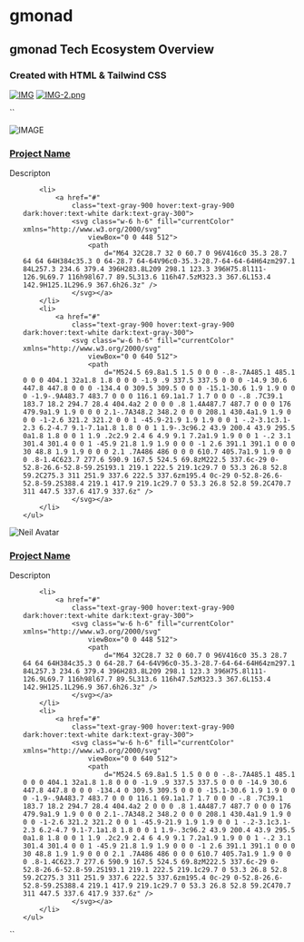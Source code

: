 # gmonad

## gmonad Tech Ecosystem Overview 

### Created with HTML & Tailwind CSS

[![IMG](https://i.postimg.cc/gcBKc1VV/IMG-20240719-225055-520.png)](https://gmonad.tech)
[![IMG-2.png](https://i.postimg.cc/x1LGRCW5/IMG-20240719-225055-083.png)](https://gmonad.tech)

`` <div class="text-center text-gray-500 dark:text-gray-400">
    <img class="mx-auto mb-4 w-36 h-36 rounded-full"
        src=" IMAGE "
        alt=" IMAGE ">
    <h3 class="mb-1 text-2xl font-bold tracking-tight text-gray-900 dark:text-white">
        <a href="#">Project Name</a>
    </h3>
    <p>Descripton</p>
    <ul class="flex justify-center mt-4 space-x-4">

        <li>
            <a href="#"
                class="text-gray-900 hover:text-gray-900 dark:hover:text-white dark:text-gray-300">
                <svg class="w-6 h-6" fill="currentColor" xmlns="http://www.w3.org/2000/svg"
                    viewBox="0 0 448 512">
                    <path
                        d="M64 32C28.7 32 0 60.7 0 96V416c0 35.3 28.7 64 64 64H384c35.3 0 64-28.7 64-64V96c0-35.3-28.7-64-64-64H64zm297.1 84L257.3 234.6 379.4 396H283.8L209 298.1 123.3 396H75.8l111-126.9L69.7 116h98l67.7 89.5L313.6 116h47.5zM323.3 367.6L153.4 142.9H125.1L296.9 367.6h26.3z" />
                </svg></a>
        </li>
        <li>
            <a href="#"
                class="text-gray-900 hover:text-gray-900 dark:hover:text-white dark:text-gray-300">
                <svg class="w-6 h-6" fill="currentColor" xmlns="http://www.w3.org/2000/svg"
                    viewBox="0 0 640 512">
                    <path
                        d="M524.5 69.8a1.5 1.5 0 0 0 -.8-.7A485.1 485.1 0 0 0 404.1 32a1.8 1.8 0 0 0 -1.9 .9 337.5 337.5 0 0 0 -14.9 30.6 447.8 447.8 0 0 0 -134.4 0 309.5 309.5 0 0 0 -15.1-30.6 1.9 1.9 0 0 0 -1.9-.9A483.7 483.7 0 0 0 116.1 69.1a1.7 1.7 0 0 0 -.8 .7C39.1 183.7 18.2 294.7 28.4 404.4a2 2 0 0 0 .8 1.4A487.7 487.7 0 0 0 176 479.9a1.9 1.9 0 0 0 2.1-.7A348.2 348.2 0 0 0 208.1 430.4a1.9 1.9 0 0 0 -1-2.6 321.2 321.2 0 0 1 -45.9-21.9 1.9 1.9 0 0 1 -.2-3.1c3.1-2.3 6.2-4.7 9.1-7.1a1.8 1.8 0 0 1 1.9-.3c96.2 43.9 200.4 43.9 295.5 0a1.8 1.8 0 0 1 1.9 .2c2.9 2.4 6 4.9 9.1 7.2a1.9 1.9 0 0 1 -.2 3.1 301.4 301.4 0 0 1 -45.9 21.8 1.9 1.9 0 0 0 -1 2.6 391.1 391.1 0 0 0 30 48.8 1.9 1.9 0 0 0 2.1 .7A486 486 0 0 0 610.7 405.7a1.9 1.9 0 0 0 .8-1.4C623.7 277.6 590.9 167.5 524.5 69.8zM222.5 337.6c-29 0-52.8-26.6-52.8-59.2S193.1 219.1 222.5 219.1c29.7 0 53.3 26.8 52.8 59.2C275.3 311 251.9 337.6 222.5 337.6zm195.4 0c-29 0-52.8-26.6-52.8-59.2S388.4 219.1 417.9 219.1c29.7 0 53.3 26.8 52.8 59.2C470.7 311 447.5 337.6 417.9 337.6z" />
                </svg></a>
        </li>
    </ul>
</div>
<div class="text-center text-gray-500 dark:text-gray-400">
    <img class="mx-auto mb-4 w-36 h-36 rounded-full"
        src="   IMAGE    "
        alt="Neil Avatar">
    <h3 class="mb-1 text-2xl font-bold tracking-tight text-gray-900 dark:text-white">
        <a href="#">Project Name</a>
    </h3>
    <p>Descripton</p>
    <ul class="flex justify-center mt-4 space-x-4">

        <li>
            <a href="#"
                class="text-gray-900 hover:text-gray-900 dark:hover:text-white dark:text-gray-300">
                <svg class="w-6 h-6" fill="currentColor" xmlns="http://www.w3.org/2000/svg"
                    viewBox="0 0 448 512">
                    <path
                        d="M64 32C28.7 32 0 60.7 0 96V416c0 35.3 28.7 64 64 64H384c35.3 0 64-28.7 64-64V96c0-35.3-28.7-64-64-64H64zm297.1 84L257.3 234.6 379.4 396H283.8L209 298.1 123.3 396H75.8l111-126.9L69.7 116h98l67.7 89.5L313.6 116h47.5zM323.3 367.6L153.4 142.9H125.1L296.9 367.6h26.3z" />
                </svg></a>
        </li>
        <li>
            <a href="#"
                class="text-gray-900 hover:text-gray-900 dark:hover:text-white dark:text-gray-300">
                <svg class="w-6 h-6" fill="currentColor" xmlns="http://www.w3.org/2000/svg"
                    viewBox="0 0 640 512">
                    <path
                        d="M524.5 69.8a1.5 1.5 0 0 0 -.8-.7A485.1 485.1 0 0 0 404.1 32a1.8 1.8 0 0 0 -1.9 .9 337.5 337.5 0 0 0 -14.9 30.6 447.8 447.8 0 0 0 -134.4 0 309.5 309.5 0 0 0 -15.1-30.6 1.9 1.9 0 0 0 -1.9-.9A483.7 483.7 0 0 0 116.1 69.1a1.7 1.7 0 0 0 -.8 .7C39.1 183.7 18.2 294.7 28.4 404.4a2 2 0 0 0 .8 1.4A487.7 487.7 0 0 0 176 479.9a1.9 1.9 0 0 0 2.1-.7A348.2 348.2 0 0 0 208.1 430.4a1.9 1.9 0 0 0 -1-2.6 321.2 321.2 0 0 1 -45.9-21.9 1.9 1.9 0 0 1 -.2-3.1c3.1-2.3 6.2-4.7 9.1-7.1a1.8 1.8 0 0 1 1.9-.3c96.2 43.9 200.4 43.9 295.5 0a1.8 1.8 0 0 1 1.9 .2c2.9 2.4 6 4.9 9.1 7.2a1.9 1.9 0 0 1 -.2 3.1 301.4 301.4 0 0 1 -45.9 21.8 1.9 1.9 0 0 0 -1 2.6 391.1 391.1 0 0 0 30 48.8 1.9 1.9 0 0 0 2.1 .7A486 486 0 0 0 610.7 405.7a1.9 1.9 0 0 0 .8-1.4C623.7 277.6 590.9 167.5 524.5 69.8zM222.5 337.6c-29 0-52.8-26.6-52.8-59.2S193.1 219.1 222.5 219.1c29.7 0 53.3 26.8 52.8 59.2C275.3 311 251.9 337.6 222.5 337.6zm195.4 0c-29 0-52.8-26.6-52.8-59.2S388.4 219.1 417.9 219.1c29.7 0 53.3 26.8 52.8 59.2C470.7 311 447.5 337.6 417.9 337.6z" />
                </svg></a>
        </li>
    </ul>
</div> ``

